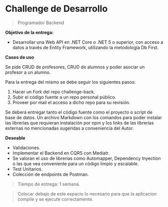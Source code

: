 # Challenge de Desarrollo

> Programador Backend

**Objetivo de la entrega:**

- Desarrollar una Web API en .NET Core o .NET 5 o superior, con acceso a datos a través de Entity Framework, utilizando la metodología Db First. 

**Casos de uso**

Se pide CRUD de profesores, CRUD de alumnos y poder asociar un profesor a un alumno.

Para la entrega del mismo se debe seguir los siguientes pasos:
1. Hacer un Fork del repo challenge-back.
2. Subir el código fuente a un repo personal público.
3. Proveer por mail el acceso a dicho repo para su revisión.

Se deberá entregar tanto el código fuente como el proyecto o script de base de datos. Un archivo Markdown con los comandos para poder instalar las librerías que requieran instalación por npm y los links de las librerías externas no mencionadas sugeridas a conveniencia del Autor.

**Deseable**

- Validaciones.
- Implementar el Backend en CQRS con Mediatr.
- Se valoran el uso de librerías como Automapper, Dependency Inyection o las que vea conveniente para un código limpio y escalable.
- Test Unitarios.
- Colección de endpoints de Postman.

> Tiempo de entrega: 1 semana.

> Colocar debajo de este espacio lo necesario para que la aplicacion compile y se ejecute correctamente.
